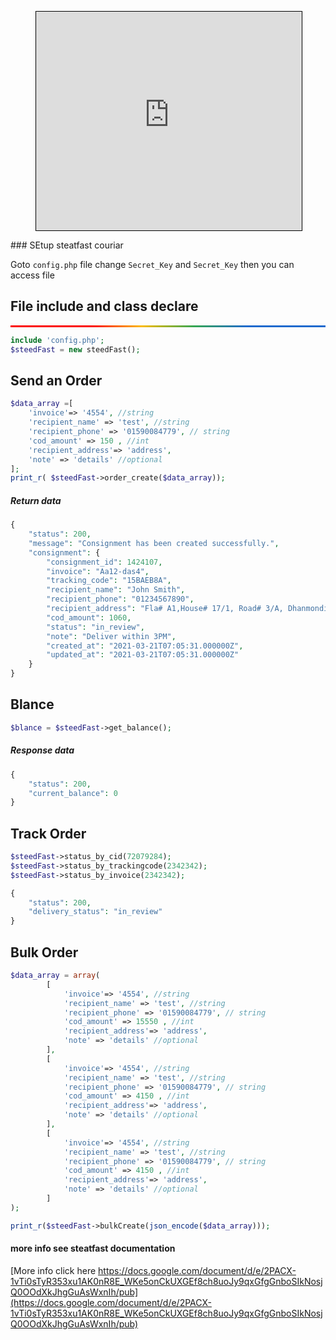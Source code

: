 
<style>
    .js-snippet-clipboard-copy-unpositioned .markdown-body .snippet-clipboard-content, .js-snippet-clipboard-copy-unpositioned .markdown-body .highlight{
            border-bottom: 0;
            border-image-slice: 1;
            border-image-source: linear-gradient(90deg,#fb0301,#fb0301 25%,#fbbb06,#34a653,#206ace 75%);
            border-left: 0;
            border-right: 0;
            border-top-style: solid;
            border-top-width: 3px;
    }
</style>
<figure class="video_container">
<iframe width="425" height="350" frameborder="0" scrolling="no" marginheight="0" marginwidth="0" src="https://www.openstreetmap.org/export/embed.html?bbox=6.047544479370118%2C46.23053702499607%2C6.061706542968751%2C46.23821801159735&amp;layer=mapnik" style="border: 1px solid black"></iframe>
</figure>
### SEtup steatfast couriar

Goto `config.php` file change `Secret_Key` and  `Secret_Key` then  you can access file

## File include and class declare

<div style="border-bottom: 0;
    border-image-slice: 1;
    border-image-source: linear-gradient(90deg,#fb0301,#fb0301 25%,#fbbb06,#34a653,#206ace 75%);
    border-left: 0;
    border-right: 0;
    border-top-style: solid;
    border-top-width: 3px;
    margin: 0;
    height: 0;"></div>

```php
include 'config.php';
$steedFast = new steedFast();
```

## Send an Order
```php 
$data_array =[
    'invoice'=> '4554', //string
    'recipient_name' => 'test', //string
    'recipient_phone' => '01590084779', // string
    'cod_amount' => 150 , //int
    'recipient_address'=> 'address',
    'note' => 'details' //optional
];
print_r( $steedFast->order_create($data_array));
```
##### Return data
```php
{
    "status": 200,
    "message": "Consignment has been created successfully.",
    "consignment": {
        "consignment_id": 1424107,
        "invoice": "Aa12-das4",
        "tracking_code": "15BAEB8A",
        "recipient_name": "John Smith",
        "recipient_phone": "01234567890",
        "recipient_address": "Fla# A1,House# 17/1, Road# 3/A, Dhanmondi,Dhaka-1209",
        "cod_amount": 1060,
        "status": "in_review",
        "note": "Deliver within 3PM",
        "created_at": "2021-03-21T07:05:31.000000Z",
        "updated_at": "2021-03-21T07:05:31.000000Z"
    }
}
```
## Blance  
```php
$blance = $steedFast->get_balance();
```
##### Response data
```php
{
    "status": 200,
    "current_balance": 0
}     
``` 


## Track Order
```php
$steedFast->status_by_cid(72079284);
$steedFast->status_by_trackingcode(2342342);
$steedFast->status_by_invoice(2342342);
```
```php
{
    "status": 200,
    "delivery_status": "in_review"
}
```
## Bulk Order
```php
$data_array = array(
        [
            'invoice'=> '4554', //string
            'recipient_name' => 'test', //string
            'recipient_phone' => '01590084779', // string
            'cod_amount' => 15550 , //int
            'recipient_address'=> 'address',
            'note' => 'details' //optional
        ],
        [
            'invoice'=> '4554', //string
            'recipient_name' => 'test', //string
            'recipient_phone' => '01590084779', // string
            'cod_amount' => 4150 , //int
            'recipient_address'=> 'address',
            'note' => 'details' //optional
        ],
        [
            'invoice'=> '4554', //string
            'recipient_name' => 'test', //string
            'recipient_phone' => '01590084779', // string
            'cod_amount' => 4150 , //int
            'recipient_address'=> 'address',
            'note' => 'details' //optional
        ]
);

print_r($steedFast->bulkCreate(json_encode($data_array)));
```




#### more info see steatfast documentation

[More info click here https://docs.google.com/document/d/e/2PACX-1vTi0sTyR353xu1AK0nR8E_WKe5onCkUXGEf8ch8uoJy9qxGfgGnboSIkNosjQ0OOdXkJhgGuAsWxnIh/pub](https://docs.google.com/document/d/e/2PACX-1vTi0sTyR353xu1AK0nR8E_WKe5onCkUXGEf8ch8uoJy9qxGfgGnboSIkNosjQ0OOdXkJhgGuAsWxnIh/pub)

